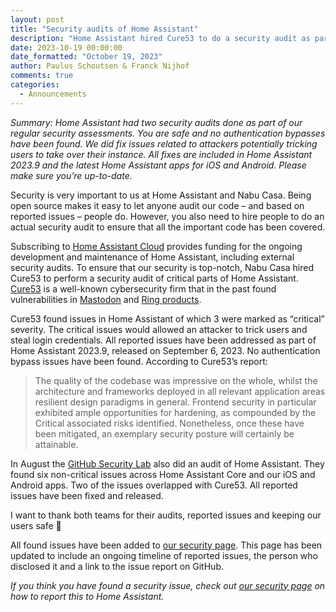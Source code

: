 ```yaml
---
layout: post
title: "Security audits of Home Assistant"
description: "Home Assistant hired Cure53 to do a security audit as part of our regular security assessments. You are safe and no authentication bypasses have been found."
date: 2023-10-19 00:00:00
date_formatted: "October 19, 2023"
author: Paulus Schoutsen & Franck Nijhof
comments: true
categories:
  - Announcements
---
```


_Summary: Home Assistant had two security audits done as part of our regular security assessments. You are safe and no authentication bypasses have been found. We did fix issues related to attackers potentially tricking users to take over their instance. All fixes are included in Home Assistant 2023.9 and the latest Home Assistant apps for iOS and Android. Please make sure you’re up-to-date._

Security is very important to us at Home Assistant and Nabu Casa. Being open source makes it easy to let anyone audit our code – and based on reported issues – people do. However, you also need to hire people to do an actual security audit to ensure that all the important code has been covered.

Subscribing to [Home Assistant Cloud](https://www.nabucasa.com/) provides funding for the ongoing development and maintenance of Home Assistant, including external security audits. To ensure that our security is top-notch, Nabu Casa hired Cure53 to perform a security audit of critical parts of Home Assistant. [Cure53](https://cure53.de/) is a well-known cybersecurity firm that in the past found vulnerabilities in [Mastodon](https://arstechnica.com/security/2023/07/mastodon-fixes-critical-tootroot-vulnerability-allowing-node-hijacking/) and [Ring products](https://foundation.mozilla.org/en/blog/mozilla-publishes-ring-doorbell-vulnerability-following-amazons-apathy/).

Cure53 found issues in Home Assistant of which 3 were marked as “critical” severity. The critical issues would allowed an attacker to trick users and steal login credentials. All reported issues have been addressed as part of Home Assistant 2023.9, released on September 6, 2023. No authentication bypass issues have been found. According to Cure53’s report:

> The quality of the codebase was impressive on the whole, whilst the architecture and frameworks deployed in all relevant application areas resilient design paradigms in general. Frontend security in particular exhibited ample opportunities for hardening, as compounded by the Critical associated risks identified. Nonetheless, once these have been mitigated, an exemplary security posture will certainly be attainable.

In August the [GitHub Security Lab](https://securitylab.github.com/) also did an audit of Home Assistant. They found six non-critical issues across Home Assistant Core and our iOS and Android apps. Two of the issues overlapped with Cure53. All reported issues have been fixed and released.

I want to thank both teams for their audits, reported issues and keeping our users safe 🙏

All found issues have been added to [our security page](/security). This page has been updated to include an ongoing timeline of reported issues, the person who disclosed it and a link to the issue report on GitHub.

_If you think you have found a security issue, check out [our security page](/security) on how to report this to Home Assistant._
